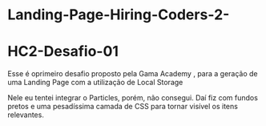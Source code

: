 # Landing-Page-Hiring-Coders-2-
# HC2-Desafio-01
Esse é oprimeiro desafio proposto pela Gama Academy , para a geração de uma Landing Page com a utilização de Local Storage 

Nele eu tentei integrar o Particles, porém, não consegui. Daí fiz com fundos pretos e uma pesadíssima camada de CSS para tornar visível os itens relevantes. 
